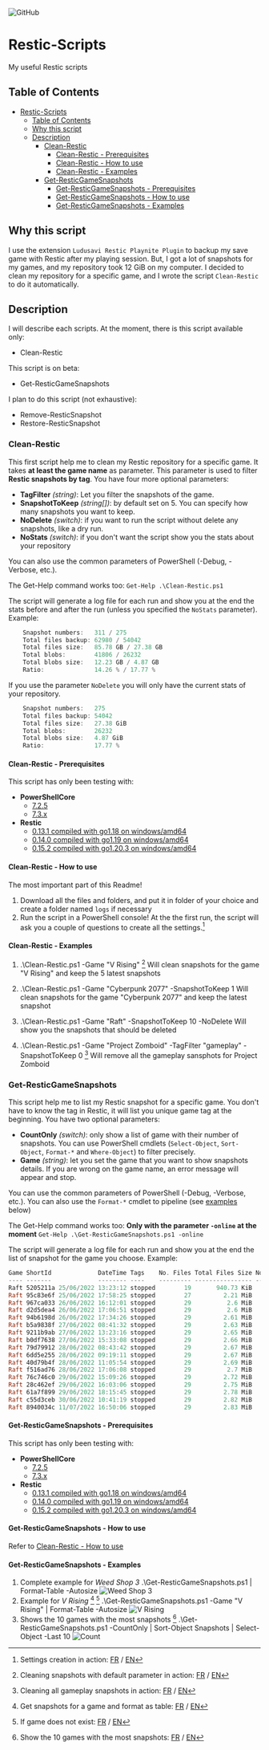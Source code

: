 ![GitHub](https://img.shields.io/github/license/Chucky2401/Restic-Scripts?style=plastic)

# Restic-Scripts

My useful Restic scripts

## Table of Contents

- [Restic-Scripts](#restic-scripts)
  - [Table of Contents](#table-of-contents)
  - [Why this script](#why-this-script)
  - [Description](#description)
    - [Clean-Restic](#clean-restic)
      - [Clean-Restic - Prerequisites](#clean-restic---prerequisites)
      - [Clean-Restic - How to use](#clean-restic---how-to-use)
      - [Clean-Restic - Examples](#clean-restic---examples)
    - [Get-ResticGameSnapshots](#get-resticgamesnapshots)
      - [Get-ResticGameSnapshots - Prerequisites](#get-resticgamesnapshots---prerequisites)
      - [Get-ResticGameSnapshots - How to use](#get-resticgamesnapshots---how-to-use)
      - [Get-ResticGameSnapshots - Examples](#get-resticgamesnapshots---examples)

## Why this script

I use the extension `Ludusavi Restic Playnite Plugin` to backup my save game with Restic after my playing session.
But, I got a lot of snapshots for my games, and my repository took 12 GiB on my computer.
I decided to clean my repository for a specific game, and I wrote the script `Clean-Restic` to do it automatically.

## Description

I will describe each scripts.
At the moment, there is this script available only:

- Clean-Restic

This script is on beta:

- Get-ResticGameSnapshots

I plan to do this script (not exhaustive):

- Remove-ResticSnapshot
- Restore-ResticSnapshot

### Clean-Restic

This first script help me to clean my Restic repository for a specific game.
It takes **at least the game name** as parameter. This parameter is used to filter **Restic snapshots by tag**.
You have four more optional parameters:

- **TagFilter** *(string)*: Let you filter the snapshots of the game.
- **SnapshotToKeep** *(string[])*: by default set on 5. You can specify how many snapshots you want to keep.
- **NoDelete** *(switch)*: if you want to run the script without delete any snapshots, like a dry run.
- **NoStats** *(switch)*: if you don't want the script show you the stats about your repository

You can also use the common parameters of PowerShell (-Debug, -Verbose, etc.).

The Get-Help command works too:
`Get-Help .\Clean-Restic.ps1`

The script will generate a log file for each run and show you at the end the stats before and after the run (unless you specified the `NoStats` parameter).
Example:

```powershell
    Snapshot numbers:   311 / 275
    Total files backup: 62980 / 54042
    Total files size:   85.78 GB / 27.38 GB
    Total blobs:        41806 / 26232
    Total blobs size:   12.23 GB / 4.87 GB
    Ratio:              14.26 % / 17.77 %
```

If you use the parameter `NoDelete` you will only have the current stats of your repository.

```powershell
    Snapshot numbers:   275
    Total files backup: 54042
    Total files size:   27.38 GiB
    Total blobs:        26232
    Total blobs size:   4.87 GiB
    Ratio:              17.77 %
```

#### Clean-Restic - Prerequisites

This script has only been testing with:

- **PowerShellCore**
  - [7.2.5](https://github.com/PowerShell/PowerShell/releases/tag/v7.2.5)
  - [7.3.x](https://github.com/PowerShell/PowerShell/releases/tag/v7.3.4)
- **Restic**
  - [0.13.1 compiled with go1.18 on windows/amd64](https://restic.net)
  - [0.14.0 compiled with go1.19 on windows/amd64](https://restic.net)
  - [0.15.2 compiled with go1.20.3 on windows/amd64](https://restic.net)

#### Clean-Restic - How to use

The most important part of this Readme!

1. Download all the files and folders, and put it in folder of your choice and create a folder named `logs` if necessary
2. Run the script in a PowerShell console!
At the the first run, the script will ask you a couple of questions to create all the settings.[^1]

#### Clean-Restic - Examples

1. .\Clean-Restic.ps1 -Game "V Rising" [^2]
Will clean snapshots for the game "V Rising" and keep the 5 latest snapshots

2. .\Clean-Restic.ps1 -Game "Cyberpunk 2077" -SnapshotToKeep 1
Will clean snapshots for the game "Cyberpunk 2077" and keep the latest snapshot

3. .\Clean-Restic.ps1 -Game "Raft" -SnapshotToKeep 10 -NoDelete
Will show you the snapshots that should be deleted

4. .\Clean-Restic.ps1 -Game "Project Zomboid" -TagFilter "gameplay" -SnapshotToKeep 0 [^3]
Will remove all the gameplay sansphots for Project Zomboid

### Get-ResticGameSnapshots

This script help me to list my Restic snapshot for a specific game. You don't have to know the tag in Restic, it will list you unique game tag at the beginning.
You have two optional parameters:

- **CountOnly** *(switch)*: only show a list of game with their number of snapshots.
You can use PowerShell cmdlets (`Select-Object`, `Sort-Object`, `Format-*` and `Where-Object`) to filter precisely.
- **Game** *(string)*: let you set the game that you want to show snapshots details.
If you are wrong on the game name, an error message will appear and stop.

You can use the common parameters of PowerShell (-Debug, -Verbose, etc.).
You can also use the `Format-*` cmdlet to pipeline (see [examples](#get-resticgamesnapshots---examples) below)

The Get-Help command works too:
**Only with the parameter `-online` at the moment**
`Get-Help .\Get-ResticGameSnapshots.ps1 -online`

The script will generate a log file for each run and show you at the end the list of snapshot for the game you choose.
Example:

```powershell
Game ShortId             DateTime Tags    No. Files Total Files Size No. Blobs Total Blobs Size  Ratio
---- -------             -------- ----    --------- ---------------- --------- ----------------  -----
Raft 5205211a 25/06/2022 13:23:12 stopped        19       940.73 KiB        20       946.35 KiB  100,6
Raft 95c83e6f 25/06/2022 17:58:25 stopped        27         2.21 MiB        28         2.22 MiB 100,36
Raft 967ca033 26/06/2022 16:12:01 stopped        29          2.6 MiB        30         2.61 MiB 100,31
Raft d2d5dea4 26/06/2022 17:06:51 stopped        29          2.6 MiB        30         2.61 MiB 100,31
Raft 94b6198d 26/06/2022 17:34:26 stopped        29         2.61 MiB        30         2.62 MiB 100,31
Raft b5a9838f 27/06/2022 08:41:32 stopped        29         2.63 MiB        30         2.64 MiB 100,34
Raft 9211b9ab 27/06/2022 13:23:16 stopped        29         2.65 MiB        30         2.66 MiB  100,3
Raft b0df7638 27/06/2022 15:33:08 stopped        29         2.66 MiB        30         2.67 MiB  100,3
Raft 79d79912 28/06/2022 08:43:42 stopped        29         2.67 MiB        30         2.68 MiB  100,3
Raft 6dd5e255 28/06/2022 09:19:11 stopped        29         2.67 MiB        30         2.67 MiB  100,3
Raft 40d79b4f 28/06/2022 11:05:54 stopped        29         2.69 MiB        30          2.7 MiB  100,3
Raft f516ad76 28/06/2022 17:06:08 stopped        29          2.7 MiB        30         2.71 MiB  100,3
Raft 76c746c0 29/06/2022 15:09:26 stopped        29         2.72 MiB        30         2.73 MiB 100,29
Raft 28c462ef 29/06/2022 16:03:06 stopped        29         2.75 MiB        30         2.75 MiB 100,29
Raft 61a7f899 29/06/2022 18:15:45 stopped        29         2.78 MiB        30         2.78 MiB 100,29
Raft c55d3ceb 30/06/2022 10:41:19 stopped        29         2.82 MiB        30         2.83 MiB 100,28
Raft 8940034c 11/07/2022 16:50:06 stopped        29         2.83 MiB        30         2.84 MiB 100,32
```

#### Get-ResticGameSnapshots - Prerequisites

This script has only been testing with:

- **PowerShellCore**
  - [7.2.5](https://github.com/PowerShell/PowerShell/releases/tag/v7.2.5)
  - [7.3.x](https://github.com/PowerShell/PowerShell/releases/tag/v7.3.4)
- **Restic**
  - [0.13.1 compiled with go1.18 on windows/amd64](https://restic.net)
  - [0.14.0 compiled with go1.19 on windows/amd64](https://restic.net)
  - [0.15.2 compiled with go1.20.3 on windows/amd64](https://restic.net)

#### Get-ResticGameSnapshots - How to use

Refer to [Clean-Restic - How to use](#clean-restic---how-to-use)

#### Get-ResticGameSnapshots - Examples

1. Complete example for *Weed Shop 3*
  .\Get-ResticGameSnapshots.ps1 | Format-Table -Autosize
  ![Weed Shop 3](https://i.imgur.com/02drKGN.png)
2. Example for *V Rising* [^4] [^5]
  .\Get-ResticGameSnapshots.ps1 -Game "V Rising" | Format-Table -Autosize
  ![V Rising](https://i.imgur.com/62hkYed.png)
3. Shows the 10 games with the most snapshots [^6]
  .\Get-ResticGameSnapshots.ps1 -CountOnly | Sort-Object Snapshots | Select-Object -Last 10
  ![Count](https://i.imgur.com/mW6IQcK.png)

[^1]: Settings creation in action: [FR](img/FR/Demo_Settings.gif) / [EN](img/EN/Demo_Settings.gif)
[^2]: Cleaning snapshots with default parameter in action: [FR](img/FR/Demo_Clean/Défaut.gif) / [EN](img/EN/Demo_Clean/Default.gif)
[^3]: Cleaning all gameplay snapshots in action: [FR](img/FR/Demo_Clean/Tous_avec_filtre.gif) / [EN](img/EN/Demo_Clean/All_with_filter.gif)
[^4]: Get snapshots for a game and format as table: [FR](img/FR/Demo_Get/Param_Game_et_Format-Table.gif) / [EN](img/EN/Demo_Get/Param_Game_and_Format-Table.gif)
[^5]: If game does not exist: [FR](img/FR/Demo_Get/Param_Game_Inexistant.gif) / [EN](img/EN/Demo_Get/Param_Game_does_not_exist.gif)
[^6]: Show the 10 games with the most snapshots: [FR](img/FR/Demo_Get/Param_CountOnly_Limit.gif) / [EN](img/EN/Demo_Get/CountOnly_Limit.gif)
